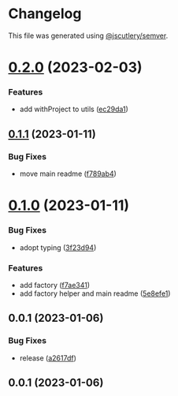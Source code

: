 # Changelog

This file was generated using [@jscutlery/semver](https://github.com/jscutlery/semver).

# [0.2.0](https://github.com/push-based/node-cli-testing/compare/node-cli-testing-0.1.1...node-cli-testing-0.2.0) (2023-02-03)


### Features

* add withProject to utils ([ec29da1](https://github.com/push-based/node-cli-testing/commit/ec29da126392512e7522c4167b3608e974606f62))



## [0.1.1](https://github.com/push-based/node-cli-testing/compare/node-cli-testing-0.1.0...node-cli-testing-0.1.1) (2023-01-11)


### Bug Fixes

* move main readme ([f789ab4](https://github.com/push-based/node-cli-testing/commit/f789ab496364085a3eeb05dff588073c36f800b1))



# [0.1.0](https://github.com/push-based/node-cli-testing/compare/node-cli-testing-0.0.1...node-cli-testing-0.1.0) (2023-01-11)


### Bug Fixes

* adopt typing ([3f23d94](https://github.com/push-based/node-cli-testing/commit/3f23d94d7eb4616f7796d1b564c8e4f24efebc2f))


### Features

* add factory ([f7ae341](https://github.com/push-based/node-cli-testing/commit/f7ae341628d9c3e8da100ec27b501ea590b04698))
* add factory helper and main readme ([5e8efe1](https://github.com/push-based/node-cli-testing/commit/5e8efe1f2162f1d021dda7965fd9d248c755533b))



## 0.0.1 (2023-01-06)


### Bug Fixes

* release ([a2617df](https://github.com/push-based/node-cli-testing/commit/a2617df575a7e167e24c1c601ceccccd2477fb21))



## 0.0.1 (2023-01-06)
